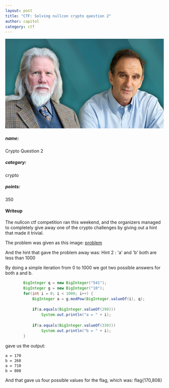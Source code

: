 ```yaml
---
layout: post
title: "CTF: Solving nullcon crypto question 2"
author: capitol
category: ctf
---
```

![diffie-hellman](/images/diffie-hellman.jpeg)

##### name:
Crypto Question 2

##### category:
crypto

##### points:
350

#### Writeup
The nullcon ctf competition ran this weekend, and the organizers managed to completely give away one of the crypto challenges by giving out a hint that made it trivial.

The problem was given as this image: [problem](/images/cryptopuzzle2.png)

And the hint that gave the problem away was:  Hint 2 : 'a' and 'b' both are less than 1000 

By doing a simple iteration from 0 to 1000 we got two possible answers for both a and b.

```java
        BigInteger q = new BigInteger("541");
        BigInteger g = new BigInteger("10");
        for(int i = 0; i < 1000; i++) {
            BigInteger a = g.modPow(BigInteger.valueOf(i), q);

            if(a.equals(BigInteger.valueOf(298)))
                System.out.println("a = " + i);

            if(a.equals(BigInteger.valueOf(330)))
                System.out.println("b = " + i);
        }
```

gave us the output:
```
a = 170
b = 268
a = 710
b = 808
```

And that gave us four possible values for the flag, which was: flag{170,808}
